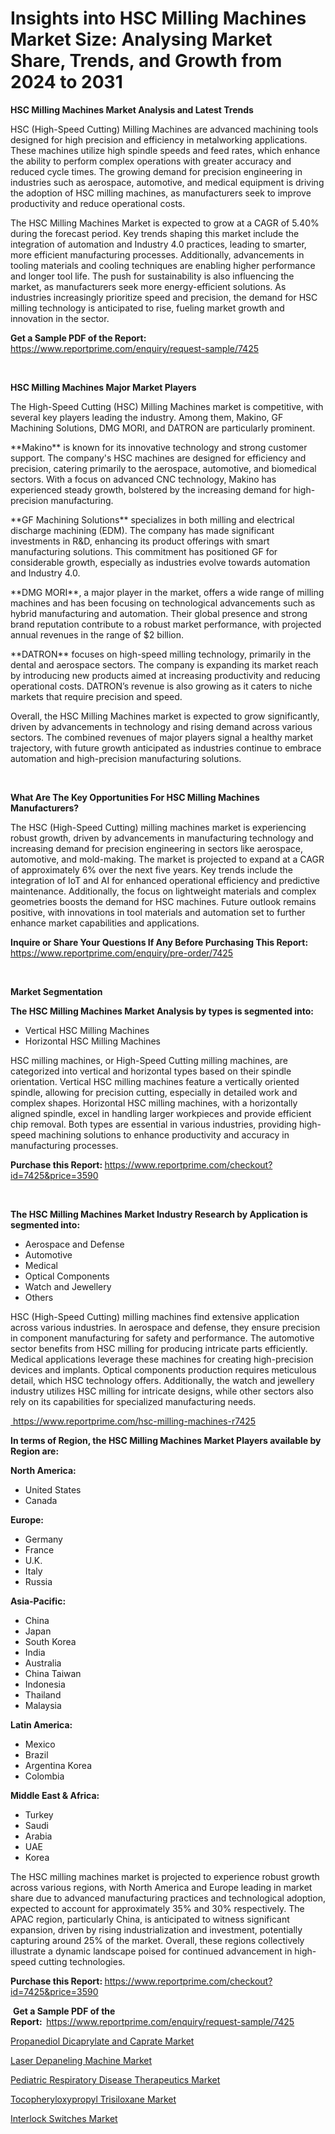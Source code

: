 <p><h1>Insights into HSC Milling Machines Market Size: Analysing Market Share, Trends, and Growth from 2024 to 2031</h1></p><p><strong>HSC Milling Machines Market Analysis and Latest Trends</strong></p>
<p><p>HSC (High-Speed Cutting) Milling Machines are advanced machining tools designed for high precision and efficiency in metalworking applications. These machines utilize high spindle speeds and feed rates, which enhance the ability to perform complex operations with greater accuracy and reduced cycle times. The growing demand for precision engineering in industries such as aerospace, automotive, and medical equipment is driving the adoption of HSC milling machines, as manufacturers seek to improve productivity and reduce operational costs.</p><p>The HSC Milling Machines Market is expected to grow at a CAGR of 5.40% during the forecast period. Key trends shaping this market include the integration of automation and Industry 4.0 practices, leading to smarter, more efficient manufacturing processes. Additionally, advancements in tooling materials and cooling techniques are enabling higher performance and longer tool life. The push for sustainability is also influencing the market, as manufacturers seek more energy-efficient solutions. As industries increasingly prioritize speed and precision, the demand for HSC milling technology is anticipated to rise, fueling market growth and innovation in the sector.</p></p>
<p><strong>Get a Sample PDF of the Report:&nbsp;</strong> <a href="https://www.reportprime.com/enquiry/request-sample/7425">https://www.reportprime.com/enquiry/request-sample/7425</a></p>
<p>&nbsp;</p>
<p><strong>HSC Milling Machines Major Market Players</strong></p>
<p><p>The High-Speed Cutting (HSC) Milling Machines market is competitive, with several key players leading the industry. Among them, Makino, GF Machining Solutions, DMG MORI, and DATRON are particularly prominent.</p><p>**Makino** is known for its innovative technology and strong customer support. The company's HSC machines are designed for efficiency and precision, catering primarily to the aerospace, automotive, and biomedical sectors. With a focus on advanced CNC technology, Makino has experienced steady growth, bolstered by the increasing demand for high-precision manufacturing.</p><p>**GF Machining Solutions** specializes in both milling and electrical discharge machining (EDM). The company has made significant investments in R&D, enhancing its product offerings with smart manufacturing solutions. This commitment has positioned GF for considerable growth, especially as industries evolve towards automation and Industry 4.0.</p><p>**DMG MORI**, a major player in the market, offers a wide range of milling machines and has been focusing on technological advancements such as hybrid manufacturing and automation. Their global presence and strong brand reputation contribute to a robust market performance, with projected annual revenues in the range of $2 billion.</p><p>**DATRON** focuses on high-speed milling technology, primarily in the dental and aerospace sectors. The company is expanding its market reach by introducing new products aimed at increasing productivity and reducing operational costs. DATRON’s revenue is also growing as it caters to niche markets that require precision and speed.</p><p>Overall, the HSC Milling Machines market is expected to grow significantly, driven by advancements in technology and rising demand across various sectors. The combined revenues of major players signal a healthy market trajectory, with future growth anticipated as industries continue to embrace automation and high-precision manufacturing solutions.</p></p>
<p>&nbsp;</p>
<p><strong>What Are The Key Opportunities For HSC Milling Machines Manufacturers?</strong></p>
<p><p>The HSC (High-Speed Cutting) milling machines market is experiencing robust growth, driven by advancements in manufacturing technology and increasing demand for precision engineering in sectors like aerospace, automotive, and mold-making. The market is projected to expand at a CAGR of approximately 6% over the next five years. Key trends include the integration of IoT and AI for enhanced operational efficiency and predictive maintenance. Additionally, the focus on lightweight materials and complex geometries boosts the demand for HSC machines. Future outlook remains positive, with innovations in tool materials and automation set to further enhance market capabilities and applications.</p></p>
<p><strong>Inquire or Share Your Questions If Any Before Purchasing This Report:</strong> <a href="https://www.reportprime.com/enquiry/pre-order/7425">https://www.reportprime.com/enquiry/pre-order/7425</a></p>
<p>&nbsp;</p>
<p><strong>Market Segmentation</strong></p>
<p><strong>The HSC Milling Machines Market Analysis by types is segmented into:</strong></p>
<p><ul><li>Vertical HSC Milling Machines</li><li>Horizontal HSC Milling Machines</li></ul></p>
<p><p>HSC milling machines, or High-Speed Cutting milling machines, are categorized into vertical and horizontal types based on their spindle orientation. Vertical HSC milling machines feature a vertically oriented spindle, allowing for precision cutting, especially in detailed work and complex shapes. Horizontal HSC milling machines, with a horizontally aligned spindle, excel in handling larger workpieces and provide efficient chip removal. Both types are essential in various industries, providing high-speed machining solutions to enhance productivity and accuracy in manufacturing processes.</p></p>
<p><strong>Purchase this Report:&nbsp;</strong><a href="https://www.reportprime.com/checkout?id=7425&price=3590">https://www.reportprime.com/checkout?id=7425&price=3590</a></p>
<p>&nbsp;</p>
<p><strong>The HSC Milling Machines Market Industry Research by Application is segmented into:</strong></p>
<p><ul><li>Aerospace and Defense</li><li>Automotive</li><li>Medical</li><li>Optical Components</li><li>Watch and Jewellery</li><li>Others</li></ul></p>
<p><p>HSC (High-Speed Cutting) milling machines find extensive application across various industries. In aerospace and defense, they ensure precision in component manufacturing for safety and performance. The automotive sector benefits from HSC milling for producing intricate parts efficiently. Medical applications leverage these machines for creating high-precision devices and implants. Optical components production requires meticulous detail, which HSC technology offers. Additionally, the watch and jewellery industry utilizes HSC milling for intricate designs, while other sectors also rely on its capabilities for specialized manufacturing needs.</p></p>
<p><a href="https://www.reportprime.com/hsc-milling-machines-r7425">&nbsp;https://www.reportprime.com/hsc-milling-machines-r7425</a></p>
<p><strong>In terms of Region, the HSC Milling Machines Market Players available by Region are:</strong></p>
<p>
    <p> <strong> North America: </strong>
        <ul>
            <li>United States</li>
            <li>Canada</li>
        </ul>
        </p> 
    <p> <strong> Europe: </strong>
        <ul>
            <li>Germany</li>
            <li>France</li>
            <li>U.K.</li>
            <li>Italy</li>
            <li>Russia</li>
        </ul>
        </p> 
    <p> <strong> Asia-Pacific: </strong>
        <ul>
            <li>China</li>
            <li>Japan</li>
            <li>South Korea</li>
            <li>India</li>
            <li>Australia</li>
            <li>China Taiwan</li>
            <li>Indonesia</li>
            <li>Thailand</li>
            <li>Malaysia</li>
        </ul>
        </p> 
    <p> <strong> Latin America: </strong>
        <ul>
            <li>Mexico</li>
            <li>Brazil</li>
            <li>Argentina Korea</li>
            <li>Colombia</li>
        </ul>
        </p> 
    <p> <strong> Middle East & Africa: </strong>
        <ul>
            <li>Turkey</li>
            <li>Saudi</li>
            <li>Arabia</li>
            <li>UAE</li>
            <li>Korea</li>
        </ul>
    </p>
    </p>
<p><p>The HSC milling machines market is projected to experience robust growth across various regions, with North America and Europe leading in market share due to advanced manufacturing practices and technological adoption, expected to account for approximately 35% and 30% respectively. The APAC region, particularly China, is anticipated to witness significant expansion, driven by rising industrialization and investment, potentially capturing around 25% of the market. Overall, these regions collectively illustrate a dynamic landscape poised for continued advancement in high-speed cutting technologies.</p></p>
<p><strong>Purchase this Report: </strong><a href="https://www.reportprime.com/checkout?id=7425&price=3590">https://www.reportprime.com/checkout?id=7425&price=3590</a></p>
<p>&nbsp;<strong>Get a Sample PDF of the Report:&nbsp;&nbsp;</strong><a href="https://www.reportprime.com/enquiry/request-sample/7425">https://www.reportprime.com/enquiry/request-sample/7425</a></p>
<p><strong></strong></p>
<p><p><a href="https://issuu.com/reportprime-2/docs/propanediol-dicaprylate-and-caprate_997961dcd1b7a4">Propanediol Dicaprylate and Caprate Market</a></p><p><a href="https://github.com/gailasejs/Market-Research-Report-List-1/blob/main/laser-depaneling-machine-market.md">Laser Depaneling Machine Market</a></p><p><a href="https://medium.com/@addiehirthe44/pediatric-respiratory-disease-therapeutics-market-indicators-market-size-regional-breakdown-33940056c03c">Pediatric Respiratory Disease Therapeutics Market</a></p><p><a href="https://issuu.com/reportprime-2/docs/tocopheryloxypropyl-trisiloxane-mar_7256b68111ea07">Tocopheryloxypropyl Trisiloxane Market</a></p><p><a href="https://www.linkedin.com/pulse/emerging-interlock-switches-market-opportunities-analysis-ra5nf?trackingId=aAVzS5C7RNa%2FM9jKEEzSUA%3D%3D">Interlock Switches Market</a></p></p>